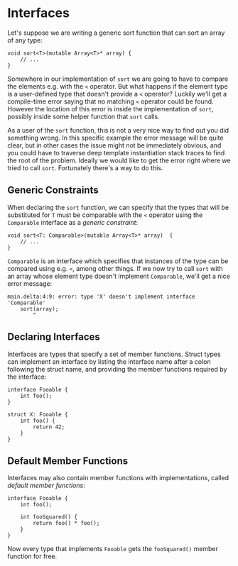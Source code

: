 # Interfaces

Let's suppose we are writing a generic sort function that can sort an array of
any type:

```
void sort<T>(mutable Array<T>* array) {
    // ...
}
```

Somewhere in our implementation of `sort` we are going to have to compare the
elements e.g. with the `<` operator. But what happens if the element type is a
user-defined type that doesn't provide a `<` operator? Luckily we'll get a
compile-time error saying that no matching `<` operator could be found. However
the location of this error is inside the implementation of `sort`, possibly
inside some helper function that `sort` calls.

As a user of the `sort` function, this is not a very nice way to find out you
did something wrong. In this specific example the error message will be quite
clear, but in other cases the issue might not be immediately obvious, and you
could have to traverse deep template instantiation stack traces to find the root
of the problem. Ideally we would like to get the error right where we tried to
call `sort`. Fortunately there's a way to do this.

## Generic Constraints

When declaring the `sort` function, we can specify that the types that will be
substituted for `T` must be comparable with the `<` operator using the
`Comparable` interface as a _generic constraint_:

```
void sort<T: Comparable>(mutable Array<T>* array)  {
    // ...
}
```

`Comparable` is an interface which specifies that instances of the type can be
compared using e.g. `<`, among other things. If we now try to call `sort` with
an array whose element type doesn't implement `Comparable`, we'll get a nice
error message:

```
main.delta:4:9: error: type 'X' doesn't implement interface 'Comparable'
    sort(array);
        ^
```

## Declaring Interfaces

Interfaces are types that specify a set of member functions. Struct types can
implement an interface by listing the interface name after a colon following the
struct name, and providing the member functions required by the interface:

```
interface Fooable {
    int foo();
}

struct X: Fooable {
    int foo() {
        return 42;
    }
}
```

## Default Member Functions

Interfaces may also contain member functions with implementations, called
_default member functions_:

```
interface Fooable {
    int foo();

    int fooSquared() {
        return foo() * foo();
    }
}
```

Now every type that implements `Fooable` gets the `fooSquared()` member function
for free.

